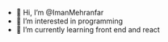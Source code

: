 - 👋 Hi, I’m @ImanMehranfar
- 👀 I’m interested in programming 
- 🌱 I’m currently learning front end and react

<!---
ImanMehranfar/ImanMehranfar is a ✨ special ✨ repository because its `README.md` (this file) appears on your GitHub profile.
You can click the Preview link to take a look at your changes.
--->
